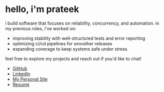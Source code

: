 # hello, i'm prateek

i build software that focuses on reliability, concurrency, and automation. in my previous roles, i've worked on:

- improving stability with well-structured tests and error reporting
- optimizing ci/cd pipelines for smoother releases
- expanding coverage to keep systems safe under stress

feel free to explore my projects and reach out if you'd like to chat!

- [GitHub](https://github.com/ptk1729)
- [LinkedIn](https://www.linkedin.com/in/prateek-rohilla)
- [My Personal Site](https://prateekrohilla.eu)
- [Resume](https://www.prateekrohilla.eu/Prateek_Resume_Devops.pdf)
